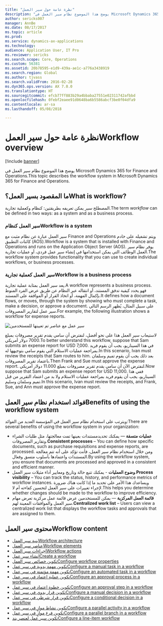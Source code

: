 ```yaml
---
title: "نظرة عامة حول سير العمل"
description: "يوضح هذا الموضوع نظام سير العمل في Microsoft Dynamics 365 for Finance and Operations."
author: sericks007
manager: AnnBe
ms.date: 08/17/2017
ms.topic: article
ms.prod: 
ms.service: dynamics-ax-applications
ms.technology: 
audience: Application User, IT Pro
ms.reviewer: sericks
ms.search.scope: Core, Operations
ms.custom: 56381
ms.assetid: 20b78595-e1d9-439a-ae1c-a776a3438919
ms.search.region: Global
ms.author: tjvass
ms.search.validFrom: 2016-02-28
ms.dyn365.ops.version: AX 7.0.0
ms.translationtype: HT
ms.sourcegitcommit: efcb77ff883b29a4bbaba27551e02311742afbbd
ms.openlocfilehash: 0febf2eaee91d0648ba6b5586abcf3be0f04dfa9
ms.contentlocale: ar-sa
ms.lasthandoff: 05/08/2018

---
```


# <a name="workflow-overview"></a><span data-ttu-id="1d2c5-103">نظرة عامة حول سير العمل</span><span class="sxs-lookup"><span data-stu-id="1d2c5-103">Workflow overview</span></span>

[!include [banner](../includes/banner.md)]

<span data-ttu-id="1d2c5-104">يوضح هذا الموضوع نظام سير العمل في Microsoft Dynamics 365 for Finance and Operations.</span><span class="sxs-lookup"><span data-stu-id="1d2c5-104">This topic describes the workflow system in Microsoft Dynamics 365 for Finance and Operations.</span></span>

<a name="what-is-workflow"></a><span data-ttu-id="1d2c5-105">ما المقصود بسير العمل؟</span><span class="sxs-lookup"><span data-stu-id="1d2c5-105">What is workflow?</span></span>
-----------------

<span data-ttu-id="1d2c5-106">المصطلح *سير* يمكن تعريفه بطريقتين: كنظام وكعملية تجارية.</span><span class="sxs-lookup"><span data-stu-id="1d2c5-106">The term *workflow* can be defined in two ways: as a system and as a business process.</span></span>
### <a name="workflow-is-a-system"></a><span data-ttu-id="1d2c5-107">سير العمل كنظام</span><span class="sxs-lookup"><span data-stu-id="1d2c5-107">Workflow is a system</span></span>

<span data-ttu-id="1d2c5-108">سير العمل عبارة عن نظام مثبت مع Finance and Operations ويتم تشغيله على خادم كائنات التطبيق‬ (AOS).</span><span class="sxs-lookup"><span data-stu-id="1d2c5-108">Workflow is a system that is installed with Finance and Operations and runs on the Application Object Server (AOS).</span></span> <span data-ttu-id="1d2c5-109">يوفر نظام سير العمل الوظائف التي يمكن استخدامها في إنشاء سير عمل فردي، أو عمليات تجارية.</span><span class="sxs-lookup"><span data-stu-id="1d2c5-109">The workflow system provides functionality that you can use to create individual workflows, or business processes.</span></span>

### <a name="workflow-is-a-business-process"></a><span data-ttu-id="1d2c5-110">سير العمل كعملية تجارية</span><span class="sxs-lookup"><span data-stu-id="1d2c5-110">Workflow is a business process</span></span>

<span data-ttu-id="1d2c5-111">يعد سير العمل بمثابة عملية تجارية.</span><span class="sxs-lookup"><span data-stu-id="1d2c5-111">A workflow represents a business process.</span></span> <span data-ttu-id="1d2c5-112">فهو يحدد كيفية تدفق المستند، أو انتقاله عبر النظام عن طريق عرض الفرد المنوط بإكمال المهمة، أو اتخاذ القرار أو الموافقة على المستند.</span><span class="sxs-lookup"><span data-stu-id="1d2c5-112">It defines how a document flows, or moves, through the system by showing who must complete a task, make a decision, or approve a document.</span></span> <span data-ttu-id="1d2c5-113">على سبيل المثال، يُظهر الرسم التالي سير عمل لتقارير المصروفات.</span><span class="sxs-lookup"><span data-stu-id="1d2c5-113">For example, the following illustration shows a workflow for expense reports.</span></span> 

![سير عمل مع عناصر تم تعيينها للمستخدمين](./media/workflow_user.gif) 

<span data-ttu-id="1d2c5-115">لاستيعاب سير العمل هذا على نحو أفضل، لنفترض أن سامي يقدم تقرير مصروفات بمبلغ 7000 دولار أمريكي.</span><span class="sxs-lookup"><span data-stu-id="1d2c5-115">To better understand this workflow, suppose that Sam submits an expense report for USD 7,000.</span></span> <span data-ttu-id="1d2c5-116">في هذا السيناريو، يجب أن يقوم فريد بمراجعة عمليات الاستلام التي يقوم سامي بتوجيهها له.</span><span class="sxs-lookup"><span data-stu-id="1d2c5-116">In this scenario, Ivan must review the receipts that Sam routes to him.</span></span> <span data-ttu-id="1d2c5-117">بعد ذلك يجب أن يقوم تميم وسلمان باعتماد تقرير المصروفات.</span><span class="sxs-lookup"><span data-stu-id="1d2c5-117">Then Frank and Sue must approve the expense report.</span></span> <span data-ttu-id="1d2c5-118">لنفترض الآن أن سامي يقدم تقرير مصروفات بمبلغ 11.000 دولار أمريكي.</span><span class="sxs-lookup"><span data-stu-id="1d2c5-118">Now suppose that Sam submits an expense report for USD 11,000.</span></span> <span data-ttu-id="1d2c5-119">ففي هذا السيناريو، يجب أن يقوم فريد بمراجعة عمليات الاستلام ولا بد من اعتماد التقرير من قبل تميم وسلمان وسليم.</span><span class="sxs-lookup"><span data-stu-id="1d2c5-119">In this scenario, Ivan must review the receipts, and Frank, Sue, and Ann must approve the expense report.</span></span>

## <a name="benefits-of-using-the-workflow-system"></a><span data-ttu-id="1d2c5-120"> فوائد استخدام نظام سير العمل</span><span class="sxs-lookup"><span data-stu-id="1d2c5-120">Benefits of using the workflow system</span></span>

<span data-ttu-id="1d2c5-121">ويترتب على استخدام نظام سير العمل في المؤسسة العديد من الفوائد:</span><span class="sxs-lookup"><span data-stu-id="1d2c5-121">There are several benefits of using the workflow system in your organization:</span></span>
-   <span data-ttu-id="1d2c5-122">**عمليات متسقة** — يمكنك تحديدمستندات بعينها تمت معالجتها، مثل طلبات الشراء وتقارير المصروفات.</span><span class="sxs-lookup"><span data-stu-id="1d2c5-122">**Consistent processes** – You can define how specific documents, such as purchase requisitions and expense reports, are processed.</span></span> <span data-ttu-id="1d2c5-123">ومن خلال استخدام نظام سير العمل، فأنت تؤكد على أنه تتم معالجة المستندات واعتمادها بأسلوب متسق وفعال.</span><span class="sxs-lookup"><span data-stu-id="1d2c5-123">By using the workflow system, you ensure that documents are processed and approved in a consistent and efficient manner.</span></span>
-   <span data-ttu-id="1d2c5-124">**وضوح العمليات** - يمكنك تتبع حالة وتاريخ ومعايير أداء مثيلات سير العمل.</span><span class="sxs-lookup"><span data-stu-id="1d2c5-124">**Process visibility** – You can track the status, history, and performance metrics of workflow instances.</span></span> <span data-ttu-id="1d2c5-125">ويساعدك هذا الأمر على تحديد ما إذا كانت هناك ضرورة لإجراء تغييرات على سير العمل لتحسين كفاءته أم لا.</span><span class="sxs-lookup"><span data-stu-id="1d2c5-125">This helps you determine whether changes should be made to the workflow to improve efficiency.</span></span>
-   <span data-ttu-id="1d2c5-126">**قائمة العمل المركزية** — يمكن للمستخدمين عرض قائمة عمل مركزية تعرض مهام سير العمل والموافقات المعينة لهم.</span><span class="sxs-lookup"><span data-stu-id="1d2c5-126">**Centralized work list** – Users can view a centralized work list that displays the workflow tasks and approvals that are assigned to them.</span></span>


## <a name="workflow-content"></a><span data-ttu-id="1d2c5-127">محتوى سير العمل</span><span class="sxs-lookup"><span data-stu-id="1d2c5-127">Workflow content</span></span>

+ [<span data-ttu-id="1d2c5-128">بنية سير العمل</span><span class="sxs-lookup"><span data-stu-id="1d2c5-128">Workflow architecture</span></span>](workflow-system-architecture.md)
+ [<span data-ttu-id="1d2c5-129">عناصر سير العمل</span><span class="sxs-lookup"><span data-stu-id="1d2c5-129">Workflow elements</span></span>](workflow-elements.md)
+ [<span data-ttu-id="1d2c5-130">إجراءات سير العمل</span><span class="sxs-lookup"><span data-stu-id="1d2c5-130">Workflow actions</span></span>](workflow-actions.md)
+ [<span data-ttu-id="1d2c5-131">إنشاء سير عمل</span><span class="sxs-lookup"><span data-stu-id="1d2c5-131">Create a workflow</span></span>](create-workflow.md)
+ [<span data-ttu-id="1d2c5-132">تكوين خصائص سير العمل</span><span class="sxs-lookup"><span data-stu-id="1d2c5-132">Configure workflow properties</span></span>](configure-workflow-properties.md)
+ [<span data-ttu-id="1d2c5-133">تكوين مهمة يدوية في سير عمل‬</span><span class="sxs-lookup"><span data-stu-id="1d2c5-133">Configure a manual task in a workflow</span></span>](configure-manual-task-workflow.md)
+ [<span data-ttu-id="1d2c5-134">تكوين مهمة مؤتمتة في سير عمل‬</span><span class="sxs-lookup"><span data-stu-id="1d2c5-134">Configure an automated task in a workflow</span></span>](configure-automated-task-workflow.md)
+ [<span data-ttu-id="1d2c5-135">تكوين عملية اعتماد في سير عمل</span><span class="sxs-lookup"><span data-stu-id="1d2c5-135">Configure an approval process in a workflow</span></span>](configure-approval-process-workflow.md)
+ [<span data-ttu-id="1d2c5-136">تكوين خطوة اعتماد في سير عمل</span><span class="sxs-lookup"><span data-stu-id="1d2c5-136">Configure an approval step in a workflow</span></span>](configure-approval-step-workflow.md)
+ [<span data-ttu-id="1d2c5-137">تكوين قرار يدوي في سير عمل</span><span class="sxs-lookup"><span data-stu-id="1d2c5-137">Configure a manual decision in a workflow</span></span>](configure-manual-decision-workflow.md)
+ [<span data-ttu-id="1d2c5-138">تكوين قرار شرطي في سير عمل‬</span><span class="sxs-lookup"><span data-stu-id="1d2c5-138">Configure a conditional decision in a workflow</span></span>](configure-conditional-decision-workflow.md)
+ [<span data-ttu-id="1d2c5-139">تكوين نشاط موازٍ في سير عمل</span><span class="sxs-lookup"><span data-stu-id="1d2c5-139">Configure a parallel activity in a workflow</span></span>](configure-parallel-activity-workflow.md)
+ [<span data-ttu-id="1d2c5-140">تكوين فرع موازٍ في سير عمل</span><span class="sxs-lookup"><span data-stu-id="1d2c5-140">Configure a parallel branch in a workflow</span></span>](configure-parallel-branch-workflow.md)
+ [<span data-ttu-id="1d2c5-141">تكوين سير عمل لعنصر بند</span><span class="sxs-lookup"><span data-stu-id="1d2c5-141">Configure a line-item workflow</span></span>](configure-line-item-workflow.md)


